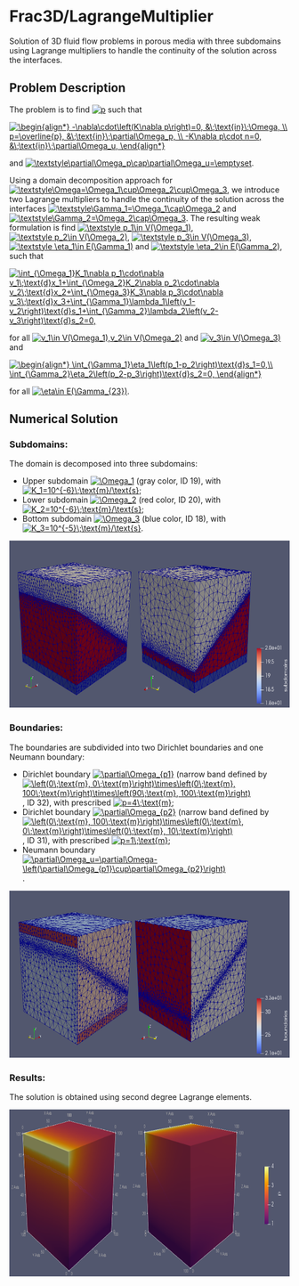 # Frac3D/LagrangeMultiplier

Solution of 3D fluid flow problems in porous media with three subdomains using Lagrange multipliers to handle the continuity of the solution across the interfaces.

## Problem Description

The problem is to find <a href="https://www.codecogs.com/eqnedit.php?latex=p" target="_blank"><img src="https://latex.codecogs.com/gif.latex?p" title="p" /></a> such that

<a href="https://www.codecogs.com/eqnedit.php?latex=\begin{align*}&space;-\nabla\cdot\left(K\nabla&space;p\right)=0,&space;&\;\text{in}\;\Omega,&space;\\&space;p=\overline{p},&space;&\;\text{in}\;\partial\Omega_p,&space;\\&space;-K\nabla&space;p\cdot&space;n=0,&space;&\;\text{in}\;\partial\Omega_u,&space;\end{align*}" target="_blank"><img src="https://latex.codecogs.com/gif.latex?\begin{align*}&space;-\nabla\cdot\left(K\nabla&space;p\right)=0,&space;&\;\text{in}\;\Omega,&space;\\&space;p=\overline{p},&space;&\;\text{in}\;\partial\Omega_p,&space;\\&space;-K\nabla&space;p\cdot&space;n=0,&space;&\;\text{in}\;\partial\Omega_u,&space;\end{align*}" title="\begin{align*} -\nabla\cdot\left(K\nabla p\right)=0, &\;\text{in}\;\Omega, \\ p=\overline{p}, &\;\text{in}\;\partial\Omega_p, \\ -K\nabla p\cdot n=0, &\;\text{in}\;\partial\Omega_u, \end{align*}" /></a>

and <a href="https://www.codecogs.com/eqnedit.php?latex=\inline&space;\textstyle\partial\Omega_p\cap\partial\Omega_u=\emptyset" target="_blank"><img src="https://latex.codecogs.com/gif.latex?\inline&space;\textstyle\partial\Omega_p\cap\partial\Omega_u=\emptyset" title="\textstyle\partial\Omega_p\cap\partial\Omega_u=\emptyset" /></a>.

Using a domain decomposition approach for <a href="https://www.codecogs.com/eqnedit.php?latex=\textstyle\Omega=\Omega_1\cup\Omega_2\cup\Omega_3" target="_blank"><img src="https://latex.codecogs.com/gif.latex?\textstyle\Omega=\Omega_1\cup\Omega_2\cup\Omega_3" title="\textstyle\Omega=\Omega_1\cup\Omega_2\cup\Omega_3" /></a>, we introduce two Lagrange multipliers to handle the continuity of the solution across the interfaces <a href="https://www.codecogs.com/eqnedit.php?latex=\textstyle\Gamma_1=\Omega_1\cap\Omega_2" target="_blank"><img src="https://latex.codecogs.com/gif.latex?\textstyle\Gamma_1=\Omega_1\cap\Omega_2" title="\textstyle\Gamma_1=\Omega_1\cap\Omega_2" /></a> and <a href="https://www.codecogs.com/eqnedit.php?latex=\textstyle\Gamma_2=\Omega_2\cap\Omega_3" target="_blank"><img src="https://latex.codecogs.com/gif.latex?\textstyle\Gamma_2=\Omega_2\cap\Omega_3" title="\textstyle\Gamma_2=\Omega_2\cap\Omega_3" /></a>. The resulting weak formulation is find <a href="https://www.codecogs.com/eqnedit.php?latex=\textstyle&space;p_1\in&space;V(\Omega_1)" target="_blank"><img src="https://latex.codecogs.com/gif.latex?\textstyle&space;p_1\in&space;V(\Omega_1)" title="\textstyle p_1\in V(\Omega_1)" /></a>, <a href="https://www.codecogs.com/eqnedit.php?latex=\textstyle&space;p_2\in&space;V(\Omega_2)" target="_blank"><img src="https://latex.codecogs.com/gif.latex?\textstyle&space;p_2\in&space;V(\Omega_2)" title="\textstyle p_2\in V(\Omega_2)" /></a>, <a href="https://www.codecogs.com/eqnedit.php?latex=\textstyle&space;p_3\in&space;V(\Omega_3)" target="_blank"><img src="https://latex.codecogs.com/gif.latex?\textstyle&space;p_3\in&space;V(\Omega_3)" title="\textstyle p_3\in V(\Omega_3)" /></a>, <a href="https://www.codecogs.com/eqnedit.php?latex=\textstyle&space;\eta_1\in&space;E(\Gamma_1)" target="_blank"><img src="https://latex.codecogs.com/gif.latex?\textstyle&space;\eta_1\in&space;E(\Gamma_1)" title="\textstyle \eta_1\in E(\Gamma_1)" /></a> and <a href="https://www.codecogs.com/eqnedit.php?latex=\textstyle&space;\eta_2\in&space;E(\Gamma_2)" target="_blank"><img src="https://latex.codecogs.com/gif.latex?\textstyle&space;\eta_2\in&space;E(\Gamma_2)" title="\textstyle \eta_2\in E(\Gamma_2)" /></a>, such that

<a href="https://www.codecogs.com/eqnedit.php?latex=\int_{\Omega_1}K_1\nabla&space;p_1\cdot\nabla&space;v_1\;\text{d}x_1&plus;\int_{\Omega_2}K_2\nabla&space;p_2\cdot\nabla&space;v_2\;\text{d}x_2&plus;\int_{\Omega_3}K_3\nabla&space;p_3\cdot\nabla&space;v_3\;\text{d}x_3&plus;\int_{\Gamma_1}\lambda_1\left(v_1-v_2\right)\text{d}s_1&plus;\int_{\Gamma_2}\lambda_2\left(v_2-v_3\right)\text{d}s_2=0," target="_blank"><img src="https://latex.codecogs.com/gif.latex?\int_{\Omega_1}K_1\nabla&space;p_1\cdot\nabla&space;v_1\;\text{d}x_1&plus;\int_{\Omega_2}K_2\nabla&space;p_2\cdot\nabla&space;v_2\;\text{d}x_2&plus;\int_{\Omega_3}K_3\nabla&space;p_3\cdot\nabla&space;v_3\;\text{d}x_3&plus;\int_{\Gamma_1}\lambda_1\left(v_1-v_2\right)\text{d}s_1&plus;\int_{\Gamma_2}\lambda_2\left(v_2-v_3\right)\text{d}s_2=0," title="\int_{\Omega_1}K_1\nabla p_1\cdot\nabla v_1\;\text{d}x_1+\int_{\Omega_2}K_2\nabla p_2\cdot\nabla v_2\;\text{d}x_2+\int_{\Omega_3}K_3\nabla p_3\cdot\nabla v_3\;\text{d}x_3+\int_{\Gamma_1}\lambda_1\left(v_1-v_2\right)\text{d}s_1+\int_{\Gamma_2}\lambda_2\left(v_2-v_3\right)\text{d}s_2=0," /></a>

for all <a href="https://www.codecogs.com/eqnedit.php?latex=\inline&space;v_1\in&space;V(\Omega_1),v_2\in&space;V(\Omega_2)" target="_blank"><img src="https://latex.codecogs.com/gif.latex?\inline&space;v_1\in&space;V(\Omega_1),v_2\in&space;V(\Omega_2)" title="v_1\in V(\Omega_1),v_2\in V(\Omega_2)" /></a> and <a href="https://www.codecogs.com/eqnedit.php?latex=\inline&space;v_3\in&space;V(\Omega_3)" target="_blank"><img src="https://latex.codecogs.com/gif.latex?\inline&space;v_3\in&space;V(\Omega_3)" title="v_3\in V(\Omega_3)" /></a> and

<a href="https://www.codecogs.com/eqnedit.php?latex=\begin{align*}&space;\int_{\Gamma_1}\eta_1\left(p_1-p_2\right)\text{d}s_1=0,\\&space;\int_{\Gamma_2}\eta_2\left(p_2-p_3\right)\text{d}s_2=0,&space;\end{align*}" target="_blank"><img src="https://latex.codecogs.com/gif.latex?\begin{align*}&space;\int_{\Gamma_1}\eta_1\left(p_1-p_2\right)\text{d}s_1=0,\\&space;\int_{\Gamma_2}\eta_2\left(p_2-p_3\right)\text{d}s_2=0,&space;\end{align*}" title="\begin{align*} \int_{\Gamma_1}\eta_1\left(p_1-p_2\right)\text{d}s_1=0,\\ \int_{\Gamma_2}\eta_2\left(p_2-p_3\right)\text{d}s_2=0, \end{align*}" /></a>

for all <a href="https://www.codecogs.com/eqnedit.php?latex=\inline&space;\eta\in&space;E(\Gamma_{23})" target="_blank"><img src="https://latex.codecogs.com/gif.latex?\inline&space;\eta\in&space;E(\Gamma_{23})" title="\eta\in E(\Gamma_{23})" /></a>.

## Numerical Solution

### Subdomains:

The domain is decomposed into three subdomains:
- Upper subdomain <a href="https://www.codecogs.com/eqnedit.php?latex=\inline&space;\Omega_1" target="_blank"><img src="https://latex.codecogs.com/gif.latex?\inline&space;\Omega_1" title="\Omega_1" /></a> (gray color, ID 19), with <a href="https://www.codecogs.com/eqnedit.php?latex=\inline&space;K_1=10^{-6}\;\text{m}/\text{s}" target="_blank"><img src="https://latex.codecogs.com/gif.latex?\inline&space;K_1=10^{-6}\;\text{m}/\text{s}" title="K_1=10^{-6}\;\text{m}/\text{s}" /></a>;
- Lower subdomain <a href="https://www.codecogs.com/eqnedit.php?latex=\inline&space;\Omega_2" target="_blank"><img src="https://latex.codecogs.com/gif.latex?\inline&space;\Omega_2" title="\Omega_2" /></a> (red color, ID 20), with <a href="https://www.codecogs.com/eqnedit.php?latex=\inline&space;K_2=10^{-6}\;\text{m}/\text{s}" target="_blank"><img src="https://latex.codecogs.com/gif.latex?\inline&space;K_2=10^{-6}\;\text{m}/\text{s}" title="K_2=10^{-6}\;\text{m}/\text{s}" /></a>;
- Bottom subdomain <a href="https://www.codecogs.com/eqnedit.php?latex=\inline&space;\Omega_3" target="_blank"><img src="https://latex.codecogs.com/gif.latex?\inline&space;\Omega_3" title="\Omega_3" /></a> (blue color, ID 18), with <a href="https://www.codecogs.com/eqnedit.php?latex=\inline&space;K_3=10^{-5}\;\text{m}/\text{s}" target="_blank"><img src="https://latex.codecogs.com/gif.latex?\inline&space;K_3=10^{-5}\;\text{m}/\text{s}" title="K_3=10^{-5}\;\text{m}/\text{s}" /></a>.

<p float="left">
	<img src="figs/Subdomains.png" alt="subdomains" height=300/>
</p>

### Boundaries:

The boundaries are subdivided into two Dirichlet boundaries and one Neumann boundary:
- Dirichlet boundary <a href="https://www.codecogs.com/eqnedit.php?latex=\inline&space;\partial\Omega_{p1}" target="_blank"><img src="https://latex.codecogs.com/gif.latex?\inline&space;\partial\Omega_{p1}" title="\partial\Omega_{p1}" /></a> (narrow band defined by <a href="https://www.codecogs.com/eqnedit.php?latex=\inline&space;\left(0\;\text{m},&space;0\;\text{m}\right)\times\left(0\;\text{m},&space;100\;\text{m}\right)\times\left(90\;\text{m},&space;100\;\text{m}\right)" target="_blank"><img src="https://latex.codecogs.com/gif.latex?\inline&space;\left(0\;\text{m},&space;0\;\text{m}\right)\times\left(0\;\text{m},&space;100\;\text{m}\right)\times\left(90\;\text{m},&space;100\;\text{m}\right)" title="\left(0\;\text{m}, 0\;\text{m}\right)\times\left(0\;\text{m}, 100\;\text{m}\right)\times\left(90\;\text{m}, 100\;\text{m}\right)" /></a>, ID 32), with prescribed <a href="https://www.codecogs.com/eqnedit.php?latex=\inline&space;p=4\;\text{m}" target="_blank"><img src="https://latex.codecogs.com/gif.latex?\inline&space;p=4\;\text{m}" title="p=4\;\text{m}" /></a>;
- Dirichlet boundary <a href="https://www.codecogs.com/eqnedit.php?latex=\inline&space;\partial\Omega_{p2}" target="_blank"><img src="https://latex.codecogs.com/gif.latex?\inline&space;\partial\Omega_{p2}" title="\partial\Omega_{p2}" /></a> (narrow band defined by <a href="https://www.codecogs.com/eqnedit.php?latex=\inline&space;\left(0\;\text{m},&space;100\;\text{m}\right)\times\left(0\;\text{m},&space;0\;\text{m}\right)\times\left(0\;\text{m},&space;10\;\text{m}\right)" target="_blank"><img src="https://latex.codecogs.com/gif.latex?\inline&space;\left(0\;\text{m},&space;100\;\text{m}\right)\times\left(0\;\text{m},&space;0\;\text{m}\right)\times\left(0\;\text{m},&space;10\;\text{m}\right)" title="\left(0\;\text{m}, 100\;\text{m}\right)\times\left(0\;\text{m}, 0\;\text{m}\right)\times\left(0\;\text{m}, 10\;\text{m}\right)" /></a>, ID 31), with prescribed <a href="https://www.codecogs.com/eqnedit.php?latex=\inline&space;p=1\;\text{m}" target="_blank"><img src="https://latex.codecogs.com/gif.latex?\inline&space;p=1\;\text{m}" title="p=1\;\text{m}" /></a>;
- Neumann boundary <a href="https://www.codecogs.com/eqnedit.php?latex=\inline&space;\partial\Omega_u=\partial\Omega-\left(\partial\Omega_{p1}\cup\partial\Omega_{p2}\right)" target="_blank"><img src="https://latex.codecogs.com/gif.latex?\inline&space;\partial\Omega_u=\partial\Omega-\left(\partial\Omega_{p1}\cup\partial\Omega_{p2}\right)" title="\partial\Omega_u=\partial\Omega-\left(\partial\Omega_{p1}\cup\partial\Omega_{p2}\right)" /></a>.

<p float="left">
	<img src="figs/Boundaries.png" alt="boundaries" height=300/>
</p>

### Results:

The solution is obtained using second degree Lagrange elements.

<p float="left">
	<img src="figs/Solution.png" alt="solution" height=300/>
</p>